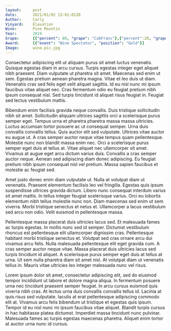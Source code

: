 ```yaml
---
layout:     post
date:       2021/01/02 13:01:01Z0
Author:     Carly
Vinyard:    Elavation
Wine:       Pine Mountin
Year:       2019
Grape:      [{"percent": 80, "grape": "CabFranc"},{"percent":20, "grape": "Syrah"}]
Award:      [{"event": "Wine Spectator", "position": "Gold"}]
Image:      wine.pic.jpg
---
```

Consectetur adipiscing elit ut aliquam purus sit amet luctus venenatis. Quisque egestas diam in arcu cursus. Turpis egestas integer eget aliquet nibh praesent. Diam vulputate ut pharetra sit amet. Maecenas sed enim ut sem. Egestas pretium aenean pharetra magna. Vitae et leo duis ut diam. Venenatis cras sed felis eget velit aliquet sagittis. Id eu nisl nunc mi ipsum faucibus vitae aliquet nec. Cras fermentum odio eu feugiat pretium nibh ipsum consequat nisl. Sed turpis tincidunt id aliquet risus feugiat in. Feugiat sed lectus vestibulum mattis.

Bibendum enim facilisis gravida neque convallis. Duis tristique sollicitudin nibh sit amet. Sollicitudin aliquam ultrices sagittis orci a scelerisque purus semper eget. Tempus urna et pharetra pharetra massa massa ultricies. Luctus accumsan tortor posuere ac ut consequat semper. Urna duis convallis convallis tellus. Quis auctor elit sed vulputate. Ultrices vitae auctor eu augue ut. A cras semper auctor neque vitae tempus quam pellentesque. Molestie nunc non blandit massa enim nec. Orci a scelerisque purus semper eget duis at tellus at. Vitae aliquet nec ullamcorper sit amet. Vivamus at augue eget arcu dictum varius duis. Convallis a cras semper auctor neque. Aenean sed adipiscing diam donec adipiscing. Eu feugiat pretium nibh ipsum consequat nisl vel pretium. Massa sapien faucibus et molestie ac feugiat sed.

Amet justo donec enim diam vulputate ut. Nulla at volutpat diam ut venenatis. Praesent elementum facilisis leo vel fringilla. Egestas quis ipsum suspendisse ultrices gravida dictum. Libero nunc consequat interdum varius sit amet mattis. In tellus integer feugiat scelerisque varius. Orci eu lobortis elementum nibh tellus molestie nunc non. Diam maecenas sed enim ut sem viverra. Morbi tristique senectus et netus et. Ullamcorper a lacus vestibulum sed arcu non odio. Velit euismod in pellentesque massa.

Pellentesque massa placerat duis ultricies lacus sed. Et malesuada fames ac turpis egestas. In mollis nunc sed id semper. Dictumst vestibulum rhoncus est pellentesque elit ullamcorper dignissim cras. Pellentesque habitant morbi tristique senectus et. Volutpat sed cras ornare arcu dui vivamus arcu felis. Nulla malesuada pellentesque elit eget gravida cum. A cras semper auctor neque vitae. Massa placerat duis ultricies lacus sed turpis tincidunt id aliquet. A scelerisque purus semper eget duis at tellus at urna. Ut sem nulla pharetra diam sit amet nisl. At volutpat diam ut venenatis tellus in. Mauris vitae ultricies leo integer malesuada nunc vel risus.

Lorem ipsum dolor sit amet, consectetur adipiscing elit, sed do eiusmod tempor incididunt ut labore et dolore magna aliqua. In fermentum posuere urna nec tincidunt praesent semper feugiat. In arcu cursus euismod quis viverra nibh cras. At lectus urna duis convallis convallis tellus id. Lacinia at quis risus sed vulputate. Iaculis at erat pellentesque adipiscing commodo elit at. Vivamus arcu felis bibendum ut tristique et egestas quis ipsum. Tempor id eu nisl nunc mi ipsum faucibus vitae aliquet. Blandit turpis cursus in hac habitasse platea dictumst. Imperdiet massa tincidunt nunc pulvinar. Malesuada fames ac turpis egestas maecenas pharetra. Aliquet enim tortor at auctor urna nunc id cursus.

